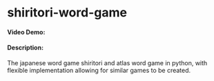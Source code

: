 # shiritori-word-game
#### Video Demo:  <URL HERE>
#### Description:
The japanese word game shiritori and atlas word game in python, with flexible implementation allowing for similar games to be created.

